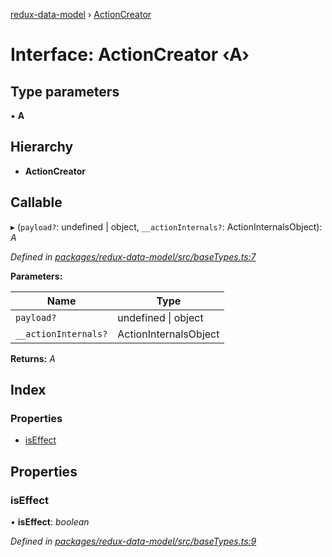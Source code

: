 [redux-data-model](../README.md) › [ActionCreator](actioncreator.md)

# Interface: ActionCreator ‹**A**›

## Type parameters

▪ **A**

## Hierarchy

* **ActionCreator**

## Callable

▸ (`payload?`: undefined | object, `__actionInternals?`: ActionInternalsObject): *A*

*Defined in [packages/redux-data-model/src/baseTypes.ts:7](https://github.com/kayak/redux-data-model/blob/6bdca53/packages/redux-data-model/src/baseTypes.ts#L7)*

**Parameters:**

Name | Type |
------ | ------ |
`payload?` | undefined &#124; object |
`__actionInternals?` | ActionInternalsObject |

**Returns:** *A*

## Index

### Properties

* [isEffect](actioncreator.md#iseffect)

## Properties

###  isEffect

• **isEffect**: *boolean*

*Defined in [packages/redux-data-model/src/baseTypes.ts:9](https://github.com/kayak/redux-data-model/blob/6bdca53/packages/redux-data-model/src/baseTypes.ts#L9)*
